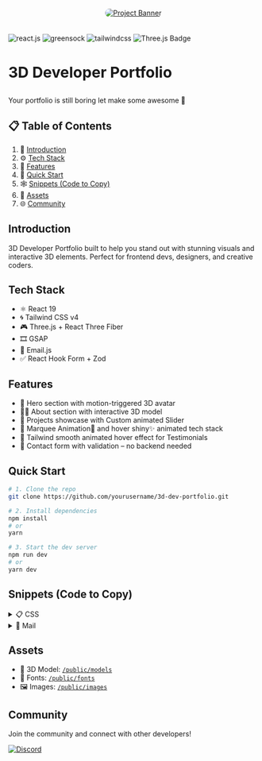<div >
  <br />
   <div align="center" >
    <a href="https://www.youtube.com/watch?v=kpEyJgsO_qE&t=423s" target="_blank">
      <img  src="https://github.com/user-attachments/assets/380f7399-253b-4ec2-bf1e-1eef6e72b0f8" style="border-radius:10px;"  alt="Project Banner">
    </a></div>
  <br />
  <br />

  <div>
    <img src="https://img.shields.io/badge/-React_JS_V19-black?style=for-the-badge&logoColor=white&logo=react&color=007ACC" alt="react.js" />
    <img src="https://img.shields.io/badge/-GSAP-black?style=for-the-badge&logoColor=white&logo=greensock&color=88CE02" alt="greensock" />
    <img src="https://img.shields.io/badge/-Tailwind_CSS_v4-black?style=for-the-badge&logoColor=white&logo=tailwindcss&color=030712" alt="tailwindcss" />
    <img src="https://img.shields.io/badge/-Three.js-FFFFFF?style=for-the-badge&logo=three.js&logoColor=black" alt="Three.js Badge" />
   
  </div>

  <h3 style="font-weight:700;font-size:30px;">3D Developer Portfolio</h3>

   <div >
     Your portfolio is still boring let make some awesome 🚀
    </div>
</div>

## 📋 <a name="table">Table of Contents</a>

1. 🤖 [Introduction](#introduction)
2. ⚙️ [Tech Stack](#tech-stack)
3. 🔋 [Features](#features)
4. 🤸 [Quick Start](#quick-start)
5. 🕸️ [Snippets (Code to Copy)](#snippets)
6. 🔗 [Assets](#links)
7. 🌐 [Community](#more)

## Introduction

3D Developer Portfolio built to help you stand out with stunning visuals and interactive 3D elements. Perfect for frontend devs, designers, and creative coders.

## Tech Stack

- ⚛️ React 19
- 🌀 Tailwind CSS v4
- 🎮 Three.js + React Three Fiber
- 🎞️ GSAP
- 📩 Email.js
- ✅ React Hook Form + Zod

## Features

- 🎥 Hero section with motion-triggered 3D avatar
- 👨‍💻 About section with interactive 3D model
- 📁 Projects showcase with Custom animated Slider
- 🔄 Marquee Animation🚀 and hover shiny✨ animated tech stack
- 👦 Tailwind smooth animated hover effect for Testimonials
- 📨 Contact form with validation – no backend needed

## Quick Start

```bash
# 1. Clone the repo
git clone https://github.com/yourusername/3d-dev-portfolio.git

# 2. Install dependencies
npm install
# or
yarn

# 3. Start the dev server
npm run dev
# or
yarn dev
```

## Snippets (Code to Copy)

<details>
  <summary>📋 CSS</summary>

```js
// Example JavaScript snippet
@import "tailwindcss";

@layer base {
@font-face {
  font-family: "aeonik";
  src: url("/fonts/Aeonik-Light.ttf") format("truetype");
  font-weight: 300;
  font-style: normal;
}

@font-face {
  font-family: "aeonik";
  src: url("/fonts/Aeonik-Regular.ttf") format("truetype");
  font-weight: 400;
  font-style: normal;
}

@font-face {
  font-family: "aeonik";
  src: url("/fonts/Aeonik-Medium.ttf") format("truetype");
  font-weight: 500;
  font-style: normal;
}

@font-face {
  font-family: "aeonik";
  src: url("/fonts/Aeonik-Black.ttf") format("truetype");
  font-weight: 700;
  font-style: normal;
}
}

@theme {
--font-sans: "aeonik";
--color-blue-50: #598eff;
--color-blue-300: #1c34ff;
--color-white-50: #fdfdfd;
--color-black-100: #0b0620;
--color-black-300: #17151f;
--color-pink-100: #ff28d5;
}

html,
body {
width: 100dvw;
overflow-x: hidden;
background-color: #0b0620;
color: #a7a7a7;
scroll-behavior: smooth;
}

section {
width: 100dvw;
min-height: 100dvh;
}

@layer utilities {
.flex-center {
  @apply flex items-center justify-center;
}
}

@layer components {
.gradient-title {
  background: linear-gradient(
    180deg,
    #fdfdfd 43.1%,
    rgba(253, 253, 253, 0) 100%
  );
  -webkit-background-clip: text;
  -webkit-text-fill-color: transparent;
}
.gradient-border {
  border-radius: 20px;
  position: relative;
  overflow: hidden;
}
.gradient-border::before {
  content: "";
  position: absolute;
  inset: 0;
  padding: 1.5px; /* Border width */
  border-radius: 20px;
  background: linear-gradient(
    20deg,
    #fdfdfd 0%,
    rgba(253, 253, 253, 0) 100%
  ); /* Gradient colors */
  -webkit-mask: linear-gradient(#fff 0 0) content-box,
    linear-gradient(#fff 0 0);
  -webkit-mask-composite: destination-out;
  mask-composite: exclude;
}
.gradient-box {
  background: rgb(11, 6, 32);
  background: linear-gradient(
    0deg,
    rgba(11, 6, 32, 1) 0%,
    rgba(16, 11, 51, 0.7217480742296919) 23%,
    rgba(16, 11, 51, 0) 100%
  );
}
.gradient-sphere {
  position: absolute;
  width: 700px;
  height: 700px;
  border-radius: 50%;
  filter: blur(200px);
}
.sphere-1 {
  background: radial-gradient(circle, #ff28d5, #ff28d5);
  top: -100px;
  left: 300px;
  animation: wander-left 10s ease-in-out infinite;
}
.sphere-2 {
  background: radial-gradient(circle, #1c34ff, #1c34ff);
  top: 100px;
  right: 300px;
  animation: wander-right 12s ease-in-out infinite;
}
/* tech stack */
.about-gradient-sphere {
  position: absolute;
  width: 400px;
  height: 400px;
  border-radius: 50%;
  filter: blur(200px);
}
.about-sphere-1 {
  background: radial-gradient(circle, #ff28d5, #ff28d5);
  bottom: 300px;
  right: 150px;
  animation: wander-left 10s ease-in-out infinite;
}
.about-sphere-2 {
  background: radial-gradient(circle, #1c34ff, #1c34ff);
  bottom: 100px;
  right: 50px;
}
.tech-stack-gradient-left-box {
  background: rgb(11, 6, 32);
  background: linear-gradient(
    90deg,
    rgba(11, 6, 32, 1) 0%,
    rgba(11, 6, 32, 0.6601234243697479) 53%,
    rgba(16, 11, 51, 0) 100%
  );
}
.tech-stack-gradient-right-box {
  background: rgb(11, 6, 32);
  background: linear-gradient(
    -90deg,
    rgba(11, 6, 32, 1) 0%,
    rgba(11, 6, 32, 0.6601234243697479) 53%,
    rgba(16, 11, 51, 0) 100%
  );
}
/* marquee */
.marquee {
  width: 100dvw;
  overflow: hidden;
  position: relative;
}
.marquee-box {
  display: flex;
  align-items: center;
  width: 200%;
  height: 100%;
  position: absolute;
  overflow: hidden;
  animation: marquee 60s linear infinite;
}
.marquee-item {
  float: left;
}
.marquee-item:after {
  content: "";
  position: absolute;
  top: 100%;
  right: -100%;
  bottom: -100%;
  left: -100%;
  background: linear-gradient(
    to bottom,
    rgba(229, 172, 142, 0),
    rgba(255, 255, 255, 0.5) 50%,
    rgba(229, 172, 142, 0)
  );
}
/*This activates the shine once the button has been hovered*/
.marquee-item:hover::after,
button:focus::after {
  animation: shine 1s forwards;
}
/* projects */
.projects-gradient-sphere {
  position: absolute;
  width: 500px;
  height: 500px;
  border-radius: 50%;
  filter: blur(150px);
}
.projects-sphere-1 {
  background: radial-gradient(circle, #ff28d5, #ff28d5);
  top: 300px;
  left: 50px;
}
.projects-sphere-2 {
  background: radial-gradient(circle, #1c34ff, #1c34ff);
  top: 400px;
  left: 150px;
}
/* carousel */
.carousel-gradient-left-box {
  background: rgb(11, 6, 32);
  background: linear-gradient(
    90deg,
    rgba(11, 6, 32, 1) 0%,
    rgba(11, 6, 32, 0) 100%,
    rgba(11, 6, 32, 0) 100%
  );
}

.carousel-gradient-right-box {
  background: rgb(11, 6, 32);
  background: linear-gradient(
    -90deg,
    rgba(11, 6, 32, 1) 0%,
    rgba(11, 6, 32, 0) 100%,
    rgba(11, 6, 32, 0) 100%
  );
}
/* testimonial */
.testimonial-gradient-sphere {
  position: absolute;
  width: 500px;
  height: 500px;
  border-radius: 50%;
  filter: blur(150px);
}
.testimonial-sphere-1 {
  background: radial-gradient(circle, #ff28d5, #ff28d5);
  bottom: 300px;
  right: 100px;
}
.testimonial-sphere-2 {
  background: radial-gradient(circle, #1c34ff, #1c34ff);
  bottom: 100px;
  right: 0px;
  animation: wander-right 16s ease-in-out infinite;
}
/* nav-side-bar */
.side-bar-bg {
  border-bottom: 1px solid rgba(255, 255, 255, 0.01);
  background: rgba(23, 21, 31, 0.7);
  backdrop-filter: blur(10px);
}
}

@keyframes wander-left {
0% {
  transform: translateX(0);
}
50% {
  transform: translateX(-20vw) translateY(50vh);
}
100% {
  transform: translateX(0);
}
}

@keyframes wander-right {
0% {
  transform: translateX(0);
}
50% {
  transform: translateX(30vw) translateY(-50vh);
}
100% {
  transform: translateX(0);
}
}
@keyframes rotate {
from {
  transform: rotate(0deg);
}
to {
  transform: rotate(360deg);
}
}

@keyframes shine {
100% {
  transform: rotateZ(60deg) translate(1em, -15em);
}
}

@keyframes marquee {
0% {
  left: 0;
}
100% {
  left: -100%;
}
}

/* tablet */
@media screen and (min-width: 1024px) {
.testimonial-card:nth-of-type(even) {
  transform: translateY(70px);
}
}

```

</details>

<details> 
<summary>
💌 Mail
</summary>

```html
<div
  style="font-family: system-ui, sans-serif, Arial; font-size: 14px; max-width: 600px; margin: 0 auto; border: 1px solid #e0e0e0; border-radius: 10px; overflow: hidden; box-shadow: 0 4px 8px rgba(0, 0, 0, 0.1);"
>
  <!-- Envelope Header -->
  <div
    style="background-color: #f8f9fa; padding: 20px; text-align: center; border-bottom: 1px dashed #cccccc;"
  >
    <div style="font-size: 18px; color: #2c3e50; font-weight: bold;">
      📨 You've Got Mail!
    </div>
    <div style="font-size: 14px; color: #7f8c8d; margin-top: 5px;">
      A message from {{name}} has arrived.
    </div>
  </div>

  <!-- Message Body -->
  <div style="padding: 20px;">
    <div style="display: flex; align-items: flex-start;">
      <!-- Avatar -->
      <div
        style="padding: 10px; margin-right: 15px; background-color: #e3f2fd; border-radius: 50%; font-size: 24px;"
      >
        &#x1F464;
      </div>
      <!-- Sender Details -->
      <div>
        <div style="font-size: 16px; color: #2c3e50; font-weight: bold;">
          {{name}}
        </div>
        <div style="font-size: 12px; color: #95a5a6; margin-bottom: 10px;">
          {{time}}
        </div>
        <div style="font-size: 14px; color: #34495e; line-height: 1.5;">
          {{message}}
        </div>
      </div>
    </div>
  </div>

  <!-- Title & Email Section -->
  <div
    style="background-color: #f8f9fa; padding: 20px; border-top: 1px dashed #cccccc;"
  >
    <div style="font-size: 14px; color: #2c3e50; margin-bottom: 10px;">
      <strong>📌 Title:</strong> {{title}}
    </div>
    <div style="font-size: 14px; color: #2c3e50;">
      <strong>📧 Email:</strong> {{email}}
    </div>
  </div>

  <!-- Footer -->
  <div
    style="background-color: #2c3e50; padding: 15px; text-align: center; color: #ffffff; font-size: 12px;"
  >
    Please respond at your earliest convenience.
  </div>
</div>
```

</details>

## Assets

- 🧍 3D Model: [`/public/models`](https://github.com/Fullstack-Empire/3D-Dev-Portfolio/tree/main/public/models)
- 🪮 Fonts: [`/public/fonts`](https://github.com/Fullstack-Empire/3D-Dev-Portfolio/tree/main/public/fonts)
- 🖼️ Images: [`/public/images`](https://github.com/Fullstack-Empire/3D-Dev-Portfolio/tree/main/public/images)

## Community

Join the community and connect with other developers!

[![Discord](https://img.shields.io/discord/your-server-id?label=Join%20Discord&logo=discord&style=for-the-badge&color=5865F2)](https://discord.gg/cbtfr4BHF9)
